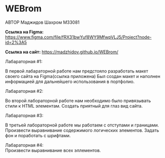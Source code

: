 # WEBrom
АВТОР
Маджидов Шахром М33081 

**Ссылка на Figma:** 
https://www.figma.com/file/fRX31bwYuf8WY9MfwpVLJ5/Project?node-id=2%3A5   

**Ссылка на сайт:**
https://madzhidov.github.io/WEBrom/     


Лабараторная #1:   

В первой лабараторной работе нам предстояло разработать макет своего сайта на Figma(ссылка приложена) 
Был создан макет и наполнен информацией для дальнейшего использования в портфолио.  

Лабараторная #2:  

Во второй лабораторной работе нам необходимо было привязывать стили к HTML элементам. Создать приятный для глаз вид сайта.  

Лабараторная #3:  

В третьей лабораторной работе мы работаем с отступами и границами. Произвести выравнивание содержимого логических элементов. Задать фон и поработать с шрифтами.   

Лабараторная #4:  
Произвести выравнивание всех эллементов.  
